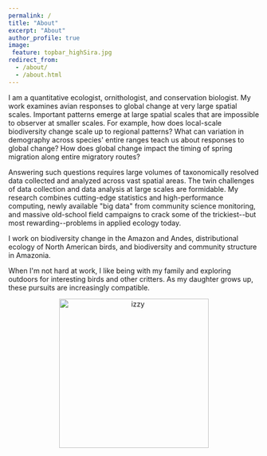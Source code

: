 ```yaml
---
permalink: /
title: "About"
excerpt: "About"
author_profile: true
image:
 feature: topbar_highSira.jpg
redirect_from: 
  - /about/
  - /about.html
---
```


I am a quantitative ecologist, ornithologist, and conservation biologist. My work examines avian responses to global change at very large spatial scales. Important patterns emerge at large spatial scales that are impossible to observer at smaller scales. For example, how does local-scale biodiversity change scale up to regional patterns? What can variation in demography across species' entire ranges teach us about responses to global change? How does global change impact the timing of spring migration along entire migratory routes? 

Answering such questions requires large volumes of taxonomically resolved data collected and analyzed across vast spatial areas. The twin challenges of data collection and data analysis at large scales are formidable. My research combines cutting-edge statistics and high-performance computing, newly available "big data" from community science monitoring, and massive old-school field campaigns to crack some of the trickiest--but most rewarding--problems in applied ecology today.

I work on biodiversity change in the Amazon and Andes, distributional ecology of North American birds, and biodiversity and community structure in Amazonia. 

When I'm not hard at work, I like being with my family and exploring outdoors for interesting birds and other critters. As my daughter grows up, these pursuits are increasingly compatible.

<p style="text-align:center;"><img src="images/izzy_canoe.jpg" alt="izzy" width="300"/>
